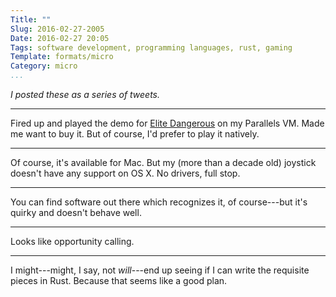 ```yaml
---
Title: ""
Slug: 2016-02-27-2005
Date: 2016-02-27 20:05
Tags: software development, programming languages, rust, gaming
Template: formats/micro
Category: micro
...
```


<i class=editorial>I posted these as a series of tweets.</i>

---

Fired up and played the demo for [Elite Dangerous] on my Parallels VM. Made me want to buy it. But of course, I'd prefer to play it natively.

[Elite Dangerous]: https://www.elitedangerous.com

---

Of course, it's available for Mac. But my (more than a decade old) joystick
doesn't have any support on OS X. No drivers, full stop.

---

You can find software out there which recognizes it, of course---but it's quirky
and doesn't behave well.

---

Looks like opportunity calling.

---

I might---might, I say,  not *will*---end up seeing if I can write the requisite
pieces in Rust. Because that seems like a good plan.
